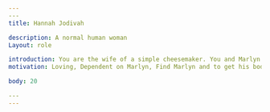 ```yaml
---
​---
title: Hannah Jodivah

description: A normal human woman
Layout: role

introduction: You are the wife of a simple cheesemaker. You and Marlyn did as you were told during the occupation, and survived. After the freeing of Stonewood, Marlyn has been talking slander about the Bloody Fist orcs and you have been worried. When he didn't come home, you feared the worst. You know the price you pay if you make the orcs angry.
motivation: Loving, Dependent on Marlyn, Find Marlyn and to get his body home

body: 20

​---
---
```

